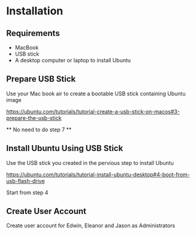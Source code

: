 # Installation

## Requirements

* MacBook
* USB stick
* A desktop computer or laptop to install Ubuntu

## Prepare USB Stick

Use your Mac book air to create a bootable USB stick containing Ubuntu image

https://ubuntu.com/tutorials/tutorial-create-a-usb-stick-on-macos#3-prepare-the-usb-stick

** No need to do step 7 **

## Install Ubuntu Using USB Stick

Use the USB stick you created in the pervious step to install Ubuntu

https://ubuntu.com/tutorials/tutorial-install-ubuntu-desktop#4-boot-from-usb-flash-drive

Start from step 4

## Create User Account

Create user account for Edwin, Eleanor and Jason as Administrators

